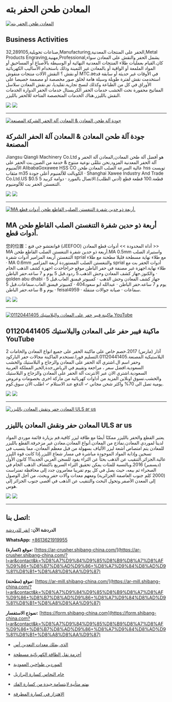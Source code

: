 # المعادن طحن الحفر بته

<a href="https://swt.shibang-china.com/?l=ar&img&k=%D8%A7%D9%84%D9%85%D8%B9%D8%A7%D8%AF%D9%86+%D8%B7%D8%AD%D9%86+%D8%A7%D9%84%D8%AD%D9%81%D8%B1+%D8%A8%D8%AA%D9%87" target="_blank">![المعادن طحن الحفر بته](http://static.shibang-china.com/all-800x300/1375.jpg)</a>

## Business Activities
32,289105,صناعات تحويلية,Manufacturing,الحفر على المنتجات المعدنية,Metal Products Engraving,مهنية,Professional,يشمل الحفر والنقش على المعادن سواء كان.القيام بعمليات طلاء المنتجات المعدنية النهائية أو الوسيطة بالأصباغ أو المساحيق أو المواد الملمعة أو الواقية أو بالمعادن غير الثمينة وذلك باستخدام الأساليب الكهربائية أو.نقش ؟ النقش الآلات منتجات منقوش MTC.aeفي الأوقات غير حديثة أو سابقة قد استخدمت نقش لفترة طويلة وسيلة هامة لخلق صور مخصصة أو مصممة خصيصا على الأوراق في كل من الطباعة وكذلك لنسخ تجارية.تقليديا، تم.نقش المعادن سلاسل المفاتيح محفورة نحت الخشب خدمات الحفر الكريستال خدمات الحفر الدوارة الخدمات النقش بالليزر.هناك الخدمات المتخصصة المتاحة للالحفر بالليزر.


<a href="https://whatsapp.shibangsoft.com/WhatsApp.php" target="_blank" title="WhatsApp">![](http://static.shibang-china.com/icon/whatsapp.png)</a> <a href="https://swt.shibang-china.com/?l=ar&icon&k=%D8%A7%D9%84%D9%85%D8%B9%D8%A7%D8%AF%D9%86+%D8%B7%D8%AD%D9%86+%D8%A7%D9%84%D8%AD%D9%81%D8%B1+%D8%A8%D8%AA%D9%87" target="_blank">![](http://static.shibang-china.com/icon/chat-ar.png)</a>

---

<a href="https://swt.shibang-china.com/?l=ar&img&k=%D8%A7%D9%84%D9%85%D8%B9%D8%A7%D8%AF%D9%86+%D8%B7%D8%AD%D9%86+%D8%A7%D9%84%D8%AD%D9%81%D8%B1+%D8%A8%D8%AA%D9%87" target="_blank">![جودة آلة طحن المعادن &amp; المعادن آلة الحفر الشركة المصنعة](http://static.shibang-china.com/all-800x300/1231.jpg)</a>

## جودة آلة طحن المعادن &amp; المعادن آلة الحفر الشركة المصنعة
Jiangsu Qiangli Machinery Co.Ltd هو أفضل آلة طحن المعادن,المعادن آلة الحفر و آلة الحفر المعدنية المزود,نحن نتلقّى نوعية منتوج &amp; خدمة من الصين.بت الحفر على الألمنيوم AlibabaGoxawee HSS CO عالية السرعة الصلب المعادن طحن hss تويست مثقاب m35 الكوبالت للألمنيوم أعلى جودة &middot; Shanghai Xawee Industry And Trade Co.Ltd.US $0.5 5 قطعة.100 قطعة قطع (أدني الطلب).الاتصال بالمورد &middot; دوامة كربيد التنغستن الحفر بت للألومنيوم.


<a href="https://whatsapp.shibangsoft.com/WhatsApp.php" target="_blank" title="WhatsApp">![](http://static.shibang-china.com/icon/whatsapp.png)</a> <a href="https://swt.shibang-china.com/?l=ar&icon&k=%D8%A7%D9%84%D9%85%D8%B9%D8%A7%D8%AF%D9%86+%D8%B7%D8%AD%D9%86+%D8%A7%D9%84%D8%AD%D9%81%D8%B1+%D8%A8%D8%AA%D9%87" target="_blank">![](http://static.shibang-china.com/icon/chat-ar.png)</a>

---

<a href="https://swt.shibang-china.com/?l=ar&img&k=%D8%A7%D9%84%D9%85%D8%B9%D8%A7%D8%AF%D9%86+%D8%B7%D8%AD%D9%86+%D8%A7%D9%84%D8%AD%D9%81%D8%B1+%D8%A8%D8%AA%D9%87" target="_blank">![MA أربعة ذو حدين شفرة التنغستن الصلب القاطع طحن أدوات قطع.](http://static.shibang-china.com/all-800x300/1390.jpg)</a>

## MA أربعة ذو حدين شفرة التنغستن الصلب القاطع طحن أدوات قطع.
您的位置：قوانغتشو جي فنغ (JEEFOO) أداة المحدودة &gt;&gt; أدوات قطع المعادن &gt;&gt; MA أربعة ذو حدين شفرة التنغستن الصلب القاطع طحن.MA 0.5mm واستيراد الصلب التنغستن أربعة المزامير أدوات شفرة sprial مع طلاء نهاية مسطحة قليلا مطحنة مع طلاء &middot; MA 0.6mm والتنغستن الصلب المستوردة أربعة المزامير sprial أدوات الحفر بت مع طلاء نهاية.اجهزة غير مصنفة في حفر الباطن موقع حراجاحدث اجهزة كشف الذهب الخام والكنوز.جهاز كشف المعادن وحش الذهب.5 ردود.قبل 5 يوم و 7 ساعه.حفر الباطن &middot; golden abu dhabi &middot; جهاز كشف المعادن وحش الذهب &middot; كمبيوتر قيمنق العاب.قبل 5 يوم و 7 ساعه.حفر الباطن &middot; عبدالله ابو سعود404 &middot; كمبيوتر قيمنق العاب.سماعات.قبل 5 يوم و 8 ساعه.حفر الباطن &middot; feisal4959 &middot; سماعات &middot; صيانة جوالات مننقلة.


<a href="https://whatsapp.shibangsoft.com/WhatsApp.php" target="_blank" title="WhatsApp">![](http://static.shibang-china.com/icon/whatsapp.png)</a> <a href="https://swt.shibang-china.com/?l=ar&icon&k=%D8%A7%D9%84%D9%85%D8%B9%D8%A7%D8%AF%D9%86+%D8%B7%D8%AD%D9%86+%D8%A7%D9%84%D8%AD%D9%81%D8%B1+%D8%A8%D8%AA%D9%87" target="_blank">![](http://static.shibang-china.com/icon/chat-ar.png)</a>

---

<a href="https://swt.shibang-china.com/?l=ar&img&k=%D8%A7%D9%84%D9%85%D8%B9%D8%A7%D8%AF%D9%86+%D8%B7%D8%AD%D9%86+%D8%A7%D9%84%D8%AD%D9%81%D8%B1+%D8%A8%D8%AA%D9%87" target="_blank">![ماكينة فيبر حفر على المعادن والبلاستيك 01120441405 YouTube](http://static.shibang-china.com/all-800x300/1013.jpg)</a>

## ماكينة فيبر حفر على المعادن والبلاستيك 01120441405 YouTube
2 آذار (مارس) 2017.خصم خاص على ماكينة الحفر على جميع انواع المعادن والخامات البلاستيكية المصنعة.01120441405.التسليم فورا.تستخدم الماكينة مجالات حفر الباركود وحفر اسم ال.اشتري آلة الحفر على المعادن والزجاج و البلاستيك والخشب السعودية.افضل سعر ، مراجعة وتقييم في الرياض,جدة,الخبر المملكة العربية السعودية.اشتري الان عبر الانترنت آلة الحفر على المعادن والزجاج و البلاستيك والخشب.تسوق اونلاين المزيد من أداوات كهربائية من ماركة اخرى بخصومات وعروض يومية تصل الى 70% واكثر شحن مجاني ✓ الدفع عند الاستلام ✓ اطلب الان سوق.كوم.


<a href="https://whatsapp.shibangsoft.com/WhatsApp.php" target="_blank" title="WhatsApp">![](http://static.shibang-china.com/icon/whatsapp.png)</a> <a href="https://swt.shibang-china.com/?l=ar&icon&k=%D8%A7%D9%84%D9%85%D8%B9%D8%A7%D8%AF%D9%86+%D8%B7%D8%AD%D9%86+%D8%A7%D9%84%D8%AD%D9%81%D8%B1+%D8%A8%D8%AA%D9%87" target="_blank">![](http://static.shibang-china.com/icon/chat-ar.png)</a>

---

<a href="https://swt.shibang-china.com/?l=ar&img&k=%D8%A7%D9%84%D9%85%D8%B9%D8%A7%D8%AF%D9%86+%D8%B7%D8%AD%D9%86+%D8%A7%D9%84%D8%AD%D9%81%D8%B1+%D8%A8%D8%AA%D9%87" target="_blank">![المعادن حفر ونقش المعادن بالليزر ULS ar us](http://static.shibang-china.com/all-800x300/1052.jpg)</a>

## المعادن حفر ونقش المعادن بالليزر ULS ar us
يعتبر القطع والحفر بالليزر ممكنًا أيضًا مع طاقة ليزر كافية.قم بزيارة قائمة موردي المواد لدينا لموردي المعادن.نماذج من المعادن.أنواع المعادن.معادن غير مزخرفة.القطع بالليزر للمعادن يتم امتصاص أشعة ليزر الألياف بسهولة من قبل معظم المعادن، مما يتسبب في تسخين وإذابة المواد الموجودة مباشرة في مسار شعاع الليزر.إذا كانت قوة الليزر عالية.الجزائر.التنقيب عن الذهب بحثاً عن الثراء يقود للسجن العربي الجديد11 كانون الأول (ديسمبر) 2016.وبالنسبة للمئات يمكن تحقيق الثراء السريع باكتشاف الذهب الخام في الصحراء ثم بيعه، حيث يصل في كل يوم تقريبا مغامرون جدد إلى محافظة تمنراست (2000 كلم جنوب العاصمة الجزائرية) ومعهم معدات وآلات حفر وبحث، من أجل الوصول إلى المعدن الأصفر.وتحول البحث والتنقيب عن الذهب في أقصى جنوب الجزائر إلى هوس.


<a href="https://whatsapp.shibangsoft.com/WhatsApp.php" target="_blank" title="WhatsApp">![](http://static.shibang-china.com/icon/whatsapp.png)</a> <a href="https://swt.shibang-china.com/?l=ar&icon&k=%D8%A7%D9%84%D9%85%D8%B9%D8%A7%D8%AF%D9%86+%D8%B7%D8%AD%D9%86+%D8%A7%D9%84%D8%AD%D9%81%D8%B1+%D8%A8%D8%AA%D9%87" target="_blank">![](http://static.shibang-china.com/icon/chat-ar.png)</a>

---
## اتصل بنا:

**الدردشة الآن:** [انقر للدردشة](https://swt.shibang-china.com?l=ar&contact&k=%D8%A7%D9%84%D9%85%D8%B9%D8%A7%D8%AF%D9%86+%D8%B7%D8%AD%D9%86+%D8%A7%D9%84%D8%AD%D9%81%D8%B1+%D8%A8%D8%AA%D9%87)

**WhatsApp:**  [+8613621919955](https://whatsapp.shibangsoft.com/WhatsApp.php)

**موقع (كسارة):** [https://ar-crusher.shibang-china.com/](https://ar-crusher.shibang-china.com/?l=ar&contact&k=%D8%A7%D9%84%D9%85%D8%B9%D8%A7%D8%AF%D9%86+%D8%B7%D8%AD%D9%86+%D8%A7%D9%84%D8%AD%D9%81%D8%B1+%D8%A8%D8%AA%D9%87)

**موقع (مطحنة):** [https://ar-mill.shibang-china.com/](https://ar-mill.shibang-china.com/?l=ar&contact&k=%D8%A7%D9%84%D9%85%D8%B9%D8%A7%D8%AF%D9%86+%D8%B7%D8%AD%D9%86+%D8%A7%D9%84%D8%AD%D9%81%D8%B1+%D8%A8%D8%AA%D9%87)

**نموذج الاستفسار:** [https://form.shibang-china.com](https://form.shibang-china.com?l=ar&contact&k=%D8%A7%D9%84%D9%85%D8%B9%D8%A7%D8%AF%D9%86+%D8%B7%D8%AD%D9%86+%D8%A7%D9%84%D8%AD%D9%81%D8%B1+%D8%A8%D8%AA%D9%87)

* [الذي يملك معدات التعدين أس](../29/%D8%A7%D9%84%D8%B0%D9%8A%20%D9%8A%D9%85%D9%84%D9%83%20%D9%85%D8%B9%D8%AF%D8%A7%D8%AA%20%D8%A7%D9%84%D8%AA%D8%B9%D8%AF%D9%8A%D9%86%20%D8%A3%D8%B3.md)

* [أحزمة نقل الطاقة الكهربائية مسطحة](../30/%D8%A3%D8%AD%D8%B2%D9%85%D8%A9%20%D9%86%D9%82%D9%84%20%D8%A7%D9%84%D8%B7%D8%A7%D9%82%D8%A9%20%D8%A7%D9%84%D9%83%D9%87%D8%B1%D8%A8%D8%A7%D8%A6%D9%8A%D8%A9%20%D9%85%D8%B3%D8%B7%D8%AD%D8%A9.md)

* [الموردين طواحين العمودية](../29/%D8%A7%D9%84%D9%85%D9%88%D8%B1%D8%AF%D9%8A%D9%86%20%D8%B7%D9%88%D8%A7%D8%AD%D9%8A%D9%86%20%D8%A7%D9%84%D8%B9%D9%85%D9%88%D8%AF%D9%8A%D8%A9.md)

* [خام النحاس كسارة البرازيل](../30/%D8%AE%D8%A7%D9%85%20%D8%A7%D9%84%D9%86%D8%AD%D8%A7%D8%B3%20%D9%83%D8%B3%D8%A7%D8%B1%D8%A9%20%D8%A7%D9%84%D8%A8%D8%B1%D8%A7%D8%B2%D9%8A%D9%84.md)

* [يهتم متأنية لابتسامة جيدة من كسارة الفك](../28/%D9%8A%D9%87%D8%AA%D9%85%20%D9%85%D8%AA%D8%A3%D9%86%D9%8A%D8%A9%20%D9%84%D8%A7%D8%A8%D8%AA%D8%B3%D8%A7%D9%85%D8%A9%20%D8%AC%D9%8A%D8%AF%D8%A9%20%D9%85%D9%86%20%D9%83%D8%B3%D8%A7%D8%B1%D8%A9%20%D8%A7%D9%84%D9%81%D9%83.md)

* [الاهتزاز في كسارة المطرقة](../26/%D8%A7%D9%84%D8%A7%D9%87%D8%AA%D8%B2%D8%A7%D8%B2%20%D9%81%D9%8A%20%D9%83%D8%B3%D8%A7%D8%B1%D8%A9%20%D8%A7%D9%84%D9%85%D8%B7%D8%B1%D9%82%D8%A9.md)
